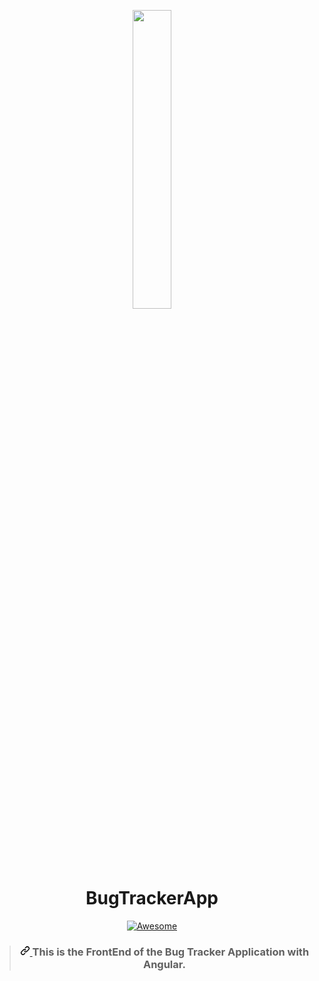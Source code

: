 <p align="center">
  <img width="35%" src="https://miro.medium.com/max/700/1*I9paH_iKTmSeYs1HzRzuag.png">
</p>

<h1 align="center">BugTrackerApp</h1>

<p align="center">
  <a href="https://portfolio.hnadamohamed.com/">
  <img
      src="https://camo.githubusercontent.com/13c4e50d88df7178ae1882a203ed57b641674f94/68747470733a2f2f63646e2e7261776769742e636f6d2f73696e647265736f726875732f617765736f6d652f643733303566333864323966656437386661383536353265336136336531353464643865383832392f6d656469612f62616467652e737667"
      alt="Awesome"
      data-canonical-src="https://cdn.rawgit.com/sindresorhus/awesome/d7305f38d29fed78fa85652e3a63e154dd8e8829/media/badge.svg"
      style="max-width:100%;">
  </a>
</p>


<blockquote>
  <h3 align="center">
    <a id="user-content-angular-codebase-containing-real-world-examples-crud-auth-advanced-patterns-etc-that-adheres-to-the-realworld-spec-and-api"
      class="anchor" aria-hidden="true"
      href="#angular-codebase-containing-real-world-examples-crud-auth-advanced-patterns-etc-that-adheres-to-the-realworld-spec-and-api">
      <svg class="octicon octicon-link" viewBox="0 0 16 16" version="1.1" width="16" height="16" aria-hidden="true">
        <path fill-rule="evenodd"
          d="M7.775 3.275a.75.75 0 001.06 1.06l1.25-1.25a2 2 0 112.83 2.83l-2.5 2.5a2 2 0 01-2.83 0 .75.75 0 00-1.06 1.06 3.5 3.5 0 004.95 0l2.5-2.5a3.5 3.5 0 00-4.95-4.95l-1.25 1.25zm-4.69 9.64a2 2 0 010-2.83l2.5-2.5a2 2 0 012.83 0 .75.75 0 001.06-1.06 3.5 3.5 0 00-4.95 0l-2.5 2.5a3.5 3.5 0 004.95 4.95l1.25-1.25a.75.75 0 00-1.06-1.06l-1.25 1.25a2 2 0 01-2.83 0z">
        </path>
      </svg>
    </a>
    This is the FrontEnd of the Bug Tracker Application with Angular.
  </h3>
</blockquote>
